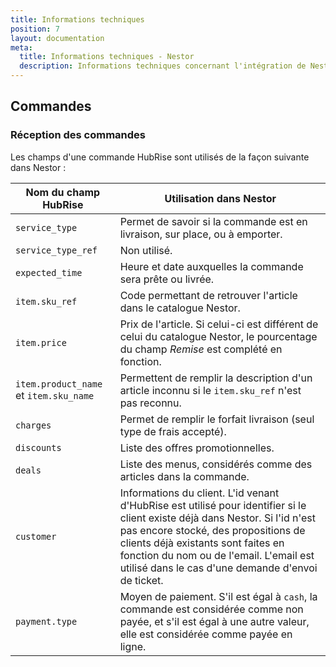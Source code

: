 ```yaml
---
title: Informations techniques
position: 7
layout: documentation
meta:
  title: Informations techniques - Nestor
  description: Informations techniques concernant l'intégration de Nestor à HubRise.
---
```


## Commandes

### Réception des commandes

Les champs d'une commande HubRise sont utilisés de la façon suivante dans Nestor :

| Nom du champ HubRise                   | Utilisation dans Nestor                                                     |
| -------------------------------------- | --------------------------------------------------------------------------- |
| `service_type`                         | Permet de savoir si la commande est en livraison, sur place, ou à emporter. |
| `service_type_ref`                     | Non utilisé.                                                                |
| `expected_time`                        | Heure et date auxquelles la commande sera prête ou livrée.                  |
| `item.sku_ref`                         | Code permettant de retrouver l'article dans le catalogue Nestor.            |
| `item.price`                           | Prix de l'article. Si celui-ci est différent de celui du catalogue Nestor, le pourcentage du champ *Remise* est complété en fonction. |
| `item.product_name` et `item.sku_name` | Permettent de remplir la description d'un article inconnu si le `item.sku_ref` n'est pas reconnu. |
| `charges`                              | Permet de remplir le forfait livraison (seul type de frais accepté).        |
| `discounts`                            | Liste des offres promotionnelles.                                           |
| `deals`                                | Liste des menus, considérés comme des articles dans la commande.            |
| `customer`                             | Informations du client. L'id venant d'HubRise est utilisé pour identifier si le client existe déjà dans Nestor. Si l'id n'est pas encore stocké, des propositions de clients déjà existants sont faites en fonction du nom ou de l'email. L'email est utilisé dans le cas d'une demande d'envoi de ticket. |
| `payment.type`                         | Moyen de paiement. S'il est égal à `cash`, la commande est considérée comme non payée, et s'il est égal à une autre valeur, elle est considérée comme payée en ligne. | 
